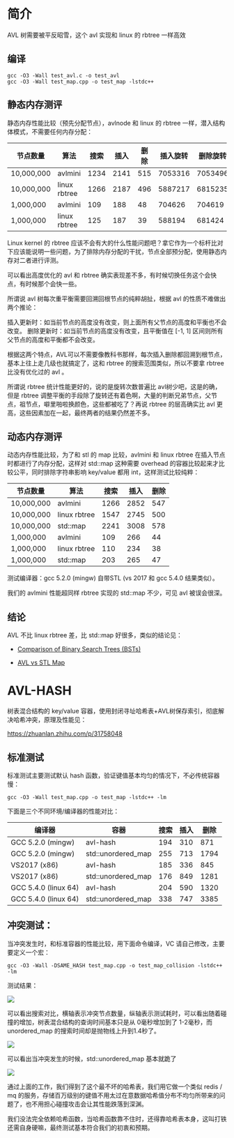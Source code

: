 # 简介

AVL 树需要被平反昭雪，这个 avl 实现和 linux 的 rbtree 一样高效


## 编译

```text
gcc -O3 -Wall test_avl.c -o test_avl
gcc -O3 -Wall test_map.cpp -o test_map -lstdc++
```

## 静态内存测评

静态内存性能比较（预先分配节点），avlnode 和  linux 的 rbtree 一样，潜入结构体模式，不需要任何内存分配：

| 节点数量 | 算法 | 搜索 | 插入 | 删除 | 插入旋转 | 删除旋转 | 树高 |
|---------|------|-----|------|------|---------|---------|------|
| 10,000,000 | avlmini | 1234 | 2141 | 515 | 7053316 | 7053496 | 27 |
| 10,000,000 | linux rbtree | 1266 | 2187 | 496 | 5887217 | 6815235 | 33 |
|  1,000,000 | avlmini | 109 | 188 | 48 | 704626 | 704619 | 23 |
|  1,000,000 | linux rbtree | 125 | 187 | 39 | 588194 | 681424 | 27 |

Linux kernel 的 rbtree 应该不会有大的什么性能问题吧？拿它作为一个标杆比对下应该能说明一些问题，为了排除内存分配的干扰，节点全部预分配，使用静态内存对二者进行评测。

可以看出高度优化的 avl 和 rbtree 确实表现差不多，有时候切换任务这个会快点，有时候那个会快一些。

所谓说 avl 树每次重平衡需要回溯回根节点的纯粹胡扯，根据 avl 的性质不难做出两个推论：

插入更新时：如当前节点的高度没有改变，则上面所有父节点的高度和平衡也不会改变。
删除更新时：如当前节点的高度没有改变，且平衡值在 [-1, 1] 区间则所有父节点的高度和平衡都不会改变。

根据这两个特点，AVL可以不需要像教科书那样，每次插入删除都回溯到根节点，基本上往上走几级也就搞定了，这和 rbtree 的搜索范围类似，所以不要拿 rbtree 比没有优化过的 avl 。

所谓说 rbtree 统计性能更好的，说的是旋转次数普遍比 avl树少吧，这是的确，但是 rbtree 调整平衡的手段除了旋转还有着色啊，大量的判断兄弟节点，父节点，祖节点，噼里啪啦换颜色，这些都被吃了？再说 rbtree 的层高确实比 avl 更高，这些因素加在一起，最终两者的结果仍然差不多。

## 动态内存测评

动态内存性能比较，为了和 stl 的 map 比较，avlmini 和 linux rbtree 在插入节点时都进行了内存分配，这样对 std::map 这种需要 overhead 的容器比较起来才比较公平，同时排除字符串影响 key/value 都用 int，这样测试比较纯粹：

| 节点数量 | 算法 | 搜索 | 插入 | 删除 |
|---------|------|------|-----|------|
| 10,000,000 | avlmini | 1266 | 2852 | 547 |
| 10,000,000 | linux rbtree | 1547 | 2745 | 500 |
| 10,000,000 | std::map | 2241 | 3008 | 578 |
| 1,000,000 | avlmini | 109 | 266 | 44 |
| 1,000,000 | linux rbtree | 110 | 234 | 38 |
| 1,000,000 | std::map | 203 | 265 | 47 |

测试编译器：gcc 5.2.0 (mingw) 自带STL (vs 2017 和 gcc 5.4.0 结果类似）。

我们的 avlmini 性能超同样 rbtree 实现的 std::map 不少，可见 avl 被误会很深。


## 结论

AVL 不比 linux rbtree 差，比 std::map 好很多，类似的结论见：

- [Comparison of Binary Search Trees (BSTs)](https://attractivechaos.wordpress.com/2008/10/02/comparison-of-binary-search-trees/)

- [AVL vs STL Map](http://stlavlmap.sourceforge.net/)


# AVL-HASH

树表混合结构的 key/value 容器，使用封闭寻址哈希表+AVL树保存索引，彻底解决哈希冲突，原理及性能见：

https://zhuanlan.zhihu.com/p/31758048

## 标准测试

标准测试主要测试默认 hash 函数，验证键值基本均匀的情况下，不必传统容器慢：

    gcc -O3 -Wall test_map.cpp -o test_map -lstdc++ -lm

下面是三个不同环境/编译器的性能对比：

| 编译器 | 容器 | 搜索 | 插入 | 删除 |
|-------|------|------|-----|------|
| GCC 5.2.0 (mingw) | avl-hash | 194 | 310 | 871 |
| GCC 5.2.0 (mingw) | std::unordered_map | 255 | 713 | 1794 |
| VS2017 (x86) | avl-hash | 185 | 336 | 845 |
| VS2017 (x86) | std::unordered_map | 176 | 849 | 1281 |
| GCC 5.4.0 (linux 64) | avl-hash | 204 | 590 | 1320 |
| GCC 5.4.0 (linux 64) | std::unordered_map | 338 | 747 | 3385 |


## 冲突测试：

当冲突发生时，和标准容器的性能比较，用下面命令编译，VC 请自己修改，主要要定义一个宏：

    gcc -O3 -Wall -DSAME_HASH test_map.cpp -o test_map_collision -lstdc++ -lm

测试结果：

![](https://github.com/skywind3000/avlmini/raw/master/images/avlmap-search.png)

可以看出搜索对比，横轴表示冲突节点数量，纵轴表示测试耗时，可以看出随着碰撞的增加，树表混合结构的查询时间基本只是从 0毫秒增加到了 1-2毫秒，而 unordered_map 的搜索时间却是抛物线上升到1.4秒了。

![](https://github.com/skywind3000/avlmini/raw/master/images/avlmap-insert.png)

可以看出当冲突发生的时候，std::unordered_map 基本就跪了

![](https://github.com/skywind3000/avlmini/raw/master/images/avlmap-delete.png)

通过上面的工作，我们得到了这个最不坏的哈希表，我们用它做一个类似 redis / mq 的服务，存储百万级别的键值不用太过在意数据哈希值分布不均匀所带来的问题了，也不用担心碰撞攻击会让其性能跌落到深渊。

我们没法完全依赖哈希函数，当哈希函数靠不住时，还得靠哈希表本身，这叫打铁还需自身硬嘛，最终测试基本符合我们的初衷和预期。